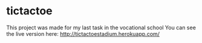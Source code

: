 # tictactoe
This project was made for my last task in the vocational school
You can see the live version here: http://tictactoestadium.herokuapp.com/
